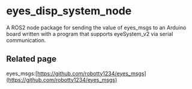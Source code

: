 # eyes_disp_system_node
A ROS2 node package for sending the value of eyes_msgs to an Arduino board written with a program that supports eyeSystem_v2 via serial communication.
## Related page

eyes_msgs:[https://github.com/robotty1234/eyes_msgs](https://github.com/robotty1234/eyes_msgs)
